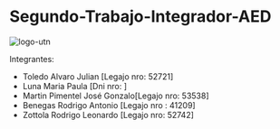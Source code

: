 # Segundo-Trabajo-Integrador-AED

![logo-utn](https://user-images.githubusercontent.com/54865453/145316708-bd33130c-61f9-4cd8-bc71-c2f4fdc83ee4.png)

Integrantes:

- Toledo Alvaro Julian [Legajo nro: 52721]
- Luna Maria Paula [Dni nro: ]
- Martin Pimentel José Gonzalo[Legajo nro: 53538]    
- Benegas Rodrigo Antonio  [Legajo nro : 41209]
- Zottola Rodrigo Leonardo [Legajo nro: 52742]
  
